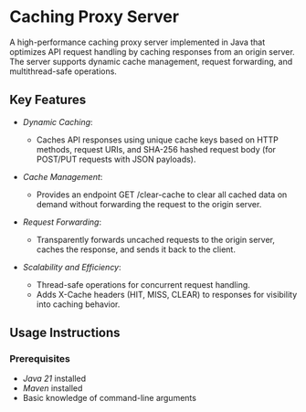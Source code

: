 # Caching Proxy Server

A high-performance caching proxy server implemented in Java that optimizes API request handling by caching responses from an origin server. The server supports dynamic cache management, request forwarding, and multithread-safe operations.

## Key Features

- *Dynamic Caching*:
    - Caches API responses using unique cache keys based on HTTP methods, request URIs, and SHA-256 hashed request body (for POST/PUT requests with JSON payloads).

- *Cache Management*:
    - Provides an endpoint GET /clear-cache to clear all cached data on demand without forwarding the request to the origin server.

- *Request Forwarding*:
    - Transparently forwards uncached requests to the origin server, caches the response, and sends it back to the client.

- *Scalability and Efficiency*:
    - Thread-safe operations for concurrent request handling.
    - Adds X-Cache headers (HIT, MISS, CLEAR) to responses for visibility into caching behavior.

## Usage Instructions

### Prerequisites
- *Java 21* installed
- *Maven* installed
- Basic knowledge of command-line arguments


